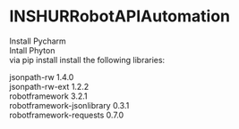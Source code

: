 # INSHURRobotAPIAutomation

Install Pycharm <br> 
Intall Phyton 
<br> 
via pip install install the following libraries:

jsonpath-rw                1.4.0 <br> 
jsonpath-rw-ext            1.2.2 <br> 
robotframework             3.2.1 <br> 
robotframework-jsonlibrary 0.3.1 <br> 
robotframework-requests    0.7.0 <br>
